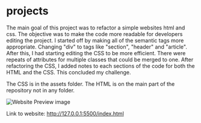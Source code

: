 # projects

The main goal of this project was to refactor a simple websites html and css. The objective was to make the code more readable for developers editing the project. I started off by making all of the semantic tags more appropriate. Changing "div" to tags like "section", "header" and "article". After this, I had starting editing the CSS to be more efficient. There were repeats of attributes for multiple classes that could be merged to one. After refactoring the CSS, I added notes to each sections of the code for both the HTML and the CSS. This concluded my challenge.

The CSS is in the assets folder. The HTML is on the main part of the repository not in any folder.

![Website Preview image](01-html-css-git-homework-demo.png)

Link to website: http://127.0.0.1:5500/index.html